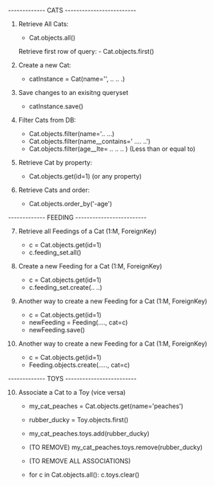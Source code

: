 ------------- CATS -------------------------

1. Retrieve All Cats:
    - Cat.objects.all()

    Retrieve first row of query:
        - Cat.objects.first()

2. Create a new Cat:
    - catInstance = Cat(name='', .. .. .)

3. Save changes to an exisitng queryset
    - catInstance.save()

4. Filter Cats from DB:
    - Cat.objects.filter(name='.. ...)
    - Cat.objects.filter(name__contains=' .... ..')
    - Cat.objects.filter(age__lte= .. .. .. ) (Less than or equal to)

5. Retrieve Cat by property:
    - Cat.objects.get(id=1) (or any property)

6. Retrieve Cats and order:
    - Cat.objects.order_by('-age')

------------- FEEDING -------------------------

7. Retrieve all Feedings of a Cat (1:M, ForeignKey)
    - c = Cat.objects.get(id=1)
    - c.feeding_set.all()

7. Create a new Feeding for a Cat (1:M, ForeignKey)
    - c = Cat.objects.get(id=1)
    - c.feeding_set.create(.. ..)

8. Another way to create a new Feeding for a Cat (1:M, ForeignKey)
    - c = Cat.objects.get(id=1)
    - newFeeding = Feeding(...., cat=c)
    - newFeeding.save()

9. Another way to create a new Feeding for a Cat (1:M, ForeignKey)
    - c = Cat.objects.get(id=1)
    - Feeding.objects.create(....., cat=c)

------------- TOYS -------------------------

10. Associate a Cat to a Toy (vice versa)
    - my_cat_peaches = Cat.objects.get(name='peaches')
    - rubber_ducky = Toy.objects.first()
    - my_cat_peaches.toys.add(rubber_ducky)
    - (TO REMOVE) my_cat_peaches.toys.remove(rubber_ducky)

    - (TO REMOVE ALL ASSOCIATIONS)
    - for c in Cat.objects.all():
            c.toys.clear() 